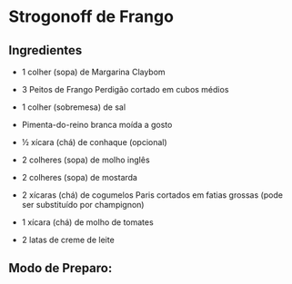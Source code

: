 # Strogonoff de Frango

## Ingredientes

- 1 colher (sopa) de Margarina Claybom

- 3 Peitos de Frango Perdigão cortado em cubos médios
- 1 colher (sobremesa) de sal
- Pimenta-do-reino branca moída a gosto
- ½ xícara (chá) de conhaque (opcional)
- 2 colheres (sopa) de molho inglês
- 2 colheres (sopa) de mostarda
- 2 xícaras (chá) de cogumelos Paris cortados em fatias grossas (pode ser substituído por champignon)
- 1 xícara (chá) de molho de tomates
- 2 latas de creme de leite

## Modo de Preparo:

